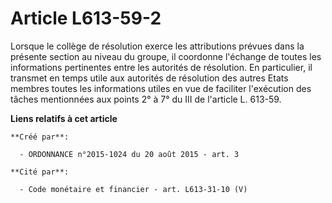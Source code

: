 # Article L613-59-2

Lorsque le collège de résolution exerce les attributions prévues dans la présente section au niveau du groupe, il coordonne
l'échange de toutes les informations pertinentes entre les autorités de résolution. En particulier, il transmet en temps
utile aux autorités de résolution des autres Etats membres toutes les informations utiles en vue de faciliter l'exécution des
tâches mentionnées aux points 2° à 7° du III de l'article L. 613-59.

**Liens relatifs à cet article**

	**Créé par**:

	  - ORDONNANCE n°2015-1024 du 20 août 2015 - art. 3

	**Cité par**:

	  - Code monétaire et financier - art. L613-31-10 (V)
